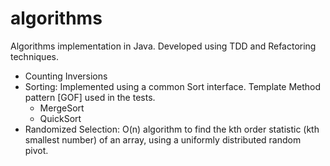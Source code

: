 # algorithms
Algorithms implementation in Java. Developed using TDD and Refactoring techniques.

* Counting Inversions
* Sorting: Implemented using a common Sort interface. Template Method pattern [GOF] used in the tests.
  * MergeSort
  * QuickSort
* Randomized Selection: O(n) algorithm to find the kth order statistic (kth smallest number) of an array, using a uniformly distributed random pivot.
